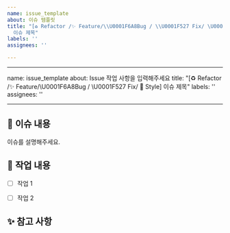 ```yaml
---
name: issue_template
about: 이슈 템플릿
title: "[♻️ Refactor /✨ Feature/\\U0001F6A8Bug / \\U0001F527 Fix/ \U0001F484 Style]
  이슈 제목"
labels: ''
assignees: ''

---
```


---
name: issue_template
about: Issue 작업 사항을 입력해주세요
title: "[♻️ Refactor /✨ Feature/\U0001F6A8Bug / \U0001F527 Fix/ 💄 Style]
  이슈 제목"
labels: ''
assignees: ''

---

📌 이슈 내용
------------
이슈를 설명해주세요.


📝 작업 내용
------------
- [ ] 작업 1
- [ ] 작업 2


✨ 참고 사항
------------
